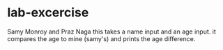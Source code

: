 # lab-excercise
Samy Monroy and Praz Naga
this takes a name input and an age input. 
it compares the age to mine (samy's) and prints the age difference. 

